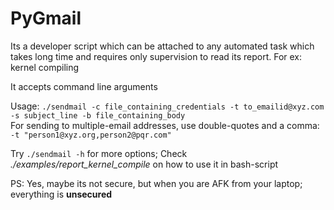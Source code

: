 PyGmail
=======

Its a developer script which can be attached to any automated task which takes long time and requires only supervision to read its report.
For ex: kernel compiling

It accepts command line arguments<br>

Usage:
`./sendmail -c file_containing_credentials -t to_emailid@xyz.com -s subject_line -b file_containing_body` <br>
For sending to multiple-email addresses, use double-quotes and a comma:<br>
`-t "person1@xyz.org,person2@pqr.com"`


Try `./sendmail -h`  for more options; Check *./examples/report_kernel_compile* on how to use it in bash-script

PS: Yes, maybe its not secure, but when you are AFK from your laptop; everything is **unsecured**

